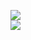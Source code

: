 [![](https://img.shields.io/badge/Made%20With-Github%20Spray-lightgrey.svg?style=for-the-badge&logo=github)](https://github.com/Annihil/github-spray#30332)  
[![](https://i.imgur.com/2DrTn0Z.gif)](https://github.com/Annihil/github-spray)
